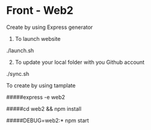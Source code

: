 # Front - Web2 
Create by using Express generator

1. To launch website

./launch.sh


2. To update your local folder with you Github account

./sync.sh


To create by using tamplate 

#####express -e web2

#####cd web2 && npm install

#####DEBUG=web2:* npm start